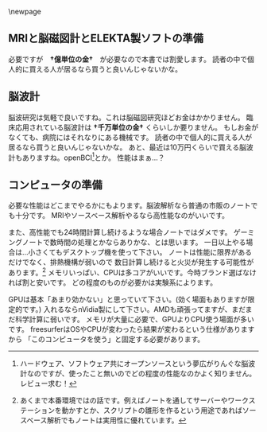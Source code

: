 
\newpage
## MRIと脳磁図計とELEKTA製ソフトの準備

必要ですが　**†億単位の金†**　が必要なので本書では割愛します。
読者の中で個人的に買える人が居るなら買うと良いんじゃないかな。

## 脳波計

脳波研究は気軽で良いですね。これは脳磁図研究ほどお金はかかりません。
臨床応用されている脳波計は **†千万単位の金†** くらいしか要りません。
もしお金がなくても、病院にはそれなりにある機械です。
読者の中で個人的に買える人が居るなら買うと良いんじゃないかな。
あと、最近は10万円くらいで買える脳波計もありますね。openBCI[^openbci]とか。
性能はまぁ…？

[^openbci]:ハードウェア、ソフトウェア共にオープンソースという夢広がりんぐな脳波計なのですが、使ったこと無いのでどの程度の性能なのかよく知りません。レビュー求む！

## コンピュータの準備

必要な性能はどこまでやるかにもよります。脳波解析なら普通の市販のノートでも十分です。
MRIやソースベース解析やるなら高性能なのがいいです。

また、高性能でも24時間計算し続けるような場合ノートではダメです。
ゲーミングノートで数時間の処理とかならありかな、とは思います。
一日以上やる場合は…小さくてもデスクトップ機を使って下さい。
ノートは性能に限界があるだけでなく、排熱機構が弱いので
数日計算し続けると火災が発生する可能性があります。[^note]
メモリいっぱい、CPUは多コアがいいです。今時ブランド選ばなければ割と安いです。
どの程度のものが必要かは実験系によります。

GPUは基本「あまり効かない」と思っていて下さい。(効く場面もありますが限定的です。)
入れるならnVidia製にして下さい。AMDも頑張ってますが、まだまだ科学計算に弱いです。
メモリが大量に必要で、GPUよりCPU使う場面が多いです。
freesurferはOSやCPUが変わったら結果が変わるという仕様がありますから
「このコンピュータを使う」と固定する必要があります。

[^note]:あくまで本番環境ではの話です。例えばノートを通してサーバーやワークステーションを動かすとか、スクリプトの雛形を作るという用途であればソースベース解析でもノートは実用性に優れています。

